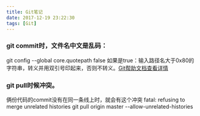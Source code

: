 ```yaml
---
title: Git笔记
date: 2017-12-19 23:22:30
tags: [Git]
---
```

### git commit时，文件名中文是乱码：
git config --global core.quotepath false 
如果是true：输入路径名大于0x80的字符串，转义并用双引号印起来，否则不转义。[Git帮助文档查看详情](https://www.git-scm.com/docs/git-config#git-config-corequotePath)

### git pull时候冲突。
俩份代码的commit没有在同一条线上时，就会有这个冲突 fatal: refusing to merge unrelated histories
git pull origin master --allow-unrelated-histories
